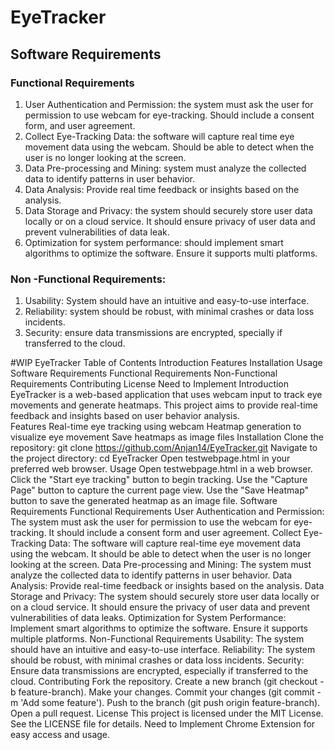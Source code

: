 # EyeTracker
## Software Requirements
### Functional Requirements
1. User Authentication and Permission: the system must ask the user for permission to use webcam for eye-tracking. Should include a consent form, and user agreement. 
2. Collect Eye-Tracking Data: the software will capture real time eye movement data using the webcam. Should be able to detect when the user is no longer looking at the screen. 
3. Data Pre-processing and Mining: system must analyze the collected data to identify patterns in user behavior. 
4. Data Analysis: Provide real time feedback or insights based on the analysis. 
5. Data Storage and Privacy: the system should securely store user data locally or on a cloud service. It should ensure privacy of user data and prevent vulnerabilities of data leak. 
6. Optimization for system performance: should implement smart algorithms to optimize the software. Ensure it supports multi platforms. 
### Non -Functional Requirements:
1. Usability: System should have an intuitive and easy-to-use interface. 
2. Reliability: system should be robust, with minimal crashes or data loss incidents.
3. Security: ensure data transmissions are encrypted, specially if transferred to the cloud. 

#WIP
EyeTracker
Table of Contents
Introduction
Features
Installation
Usage
Software Requirements
Functional Requirements
Non-Functional Requirements
Contributing
License
Need to Implement
Introduction
EyeTracker is a web-based application that uses webcam input to track eye movements and generate heatmaps. This project aims to provide real-time feedback and insights based on user behavior analysis.  
Features
Real-time eye tracking using webcam
Heatmap generation to visualize eye movement
Save heatmaps as image files
Installation
Clone the repository:
git clone https://github.com/Anjan14/EyeTracker.git
Navigate to the project directory:
cd EyeTracker
Open testwebpage.html in your preferred web browser.
Usage
Open testwebpage.html in a web browser.
Click the "Start eye tracking" button to begin tracking.
Use the "Capture Page" button to capture the current page view.
Use the "Save Heatmap" button to save the generated heatmap as an image file.
Software Requirements
Functional Requirements
User Authentication and Permission: The system must ask the user for permission to use the webcam for eye-tracking. It should include a consent form and user agreement.
Collect Eye-Tracking Data: The software will capture real-time eye movement data using the webcam. It should be able to detect when the user is no longer looking at the screen.
Data Pre-processing and Mining: The system must analyze the collected data to identify patterns in user behavior.
Data Analysis: Provide real-time feedback or insights based on the analysis.
Data Storage and Privacy: The system should securely store user data locally or on a cloud service. It should ensure the privacy of user data and prevent vulnerabilities of data leaks.
Optimization for System Performance: Implement smart algorithms to optimize the software. Ensure it supports multiple platforms.
Non-Functional Requirements
Usability: The system should have an intuitive and easy-to-use interface.
Reliability: The system should be robust, with minimal crashes or data loss incidents.
Security: Ensure data transmissions are encrypted, especially if transferred to the cloud.
Contributing
Fork the repository.
Create a new branch (git checkout -b feature-branch).
Make your changes.
Commit your changes (git commit -m 'Add some feature').
Push to the branch (git push origin feature-branch).
Open a pull request.
License
This project is licensed under the MIT License. See the LICENSE file for details.
Need to Implement
Chrome Extension for easy access and usage.

